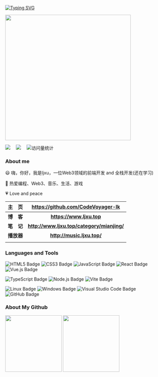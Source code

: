   <!-- 打字效果 -->
  <a href="https://github.com/junkaione"><img src="https://readme-typing-svg.demolab.com?font=Fira+Code&pause=1000&random=false&width=330&lines=console.log(%22Hello+World!%22);I'm+Ljxu%2C+Have+a+nice+day!" alt="Typing SVG" /></a>

  <!-- 敲代码图片 -->
  <a href="https://sm.ms/image/n2wPkGMSgY7eKE3" target="_blank"><img src="https://s2.loli.net/2024/05/16/n2wPkGMSgY7eKE3.png" width="400" ></a>

  <!-- profile logo 个人资料徽标 -->

  <div>
    <a href="https://juejin.cn/user/694547080809736/posthttps://www.ljxu.top/"><img src="https://img.shields.io/badge/Website-博客-8c36db" /></a>&emsp;
    <a href=""><img src="https://img.shields.io/badge/WeChat-微信-07c160" /></a>&emsp;
    <!-- visitor -->
    <img src="https://komarev.com/ghpvc/?username=CodeVoyager-lk&label=Views&color=orange&style=flat" alt="访问量统计" />&emsp;
  </div>


</div>

### About me

😃 嗨，你好，我是ljxu，一位Web3领域的前端开发 and 全栈开发(还在学习)

🎨 热爱编程、Web3、音乐、生活、游戏

💗 Love and peace



|   主&emsp;页   |     <https://github.com/CodeVoyager-lk>      |
| :------------: | :------------------------------------------: |
| **博&emsp;客** |          **<https://www.ljxu.top>**          |
| **笔&emsp;记** | **<http://www.ljxu.top/category/mianjing/>** |
|   **播放器**   |    **<http://music.ljxu.top/>**     |
|                |                                              |

### Languages and Tools

![HTML5 Badge](https://img.shields.io/badge/HTML5-E34F26?logo=html5&logoColor=fff&style=flat)
![CSS3 Badge](https://img.shields.io/badge/CSS3-1572B6?logo=css3&logoColor=fff&style=flat)
![JavaScript Badge](https://img.shields.io/badge/JavaScript-F7DF1E?logo=javascript&logoColor=000&style=flat)
![React Badge](https://img.shields.io/badge/React-61DAFB?logo=react&logoColor=000&style=flat)
![Vue.js Badge](https://img.shields.io/badge/Vue.js-4FC08D?logo=vuedotjs&logoColor=fff&style=flat)

![TypeScript Badge](https://img.shields.io/badge/TypeScript-3178C6?logo=typescript&logoColor=fff&style=flat)
![Node.js Badge](https://img.shields.io/badge/Node.js-393?logo=nodedotjs&logoColor=fff&style=flat)
![Vite Badge](https://img.shields.io/badge/Vite-646CFF?logo=vite&logoColor=fff&style=flat)

![Linux Badge](https://img.shields.io/badge/Linux-FCC624?logo=linux&logoColor=000&style=flat)
![Windows Badge](https://img.shields.io/badge/Windows-0078D6?logo=windows&logoColor=fff&style=flat)
![Visual Studio Code Badge](https://img.shields.io/badge/Visual%20Studio%20Code-007ACC?logo=visualstudiocode&logoColor=fff&style=flat)
![GitHub Badge](https://img.shields.io/badge/GitHub-181717?logo=github&logoColor=fff&style=flat)


### About My Github

<div align="left">
  <img height='180' src="https://github-readme-stats.vercel.app/api/top-langs/?username=CodeVoyager-lk&layout=compact&langs_count=8" align="center" />
  <img height='180' src="https://github-readme-stats.vercel.app/api?username=CodeVoyager-lk&show_icons=true" align="center" />
</div> 

